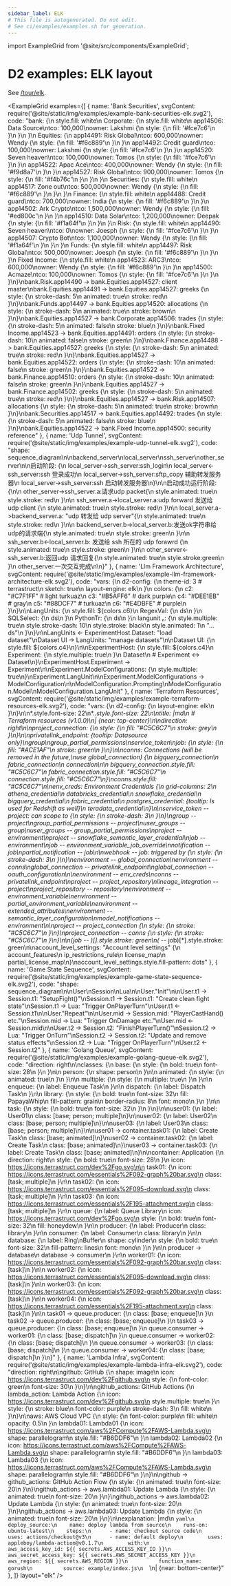 ```yaml
---
sidebar_label: ELK
# This file is autogenerated. Do not edit.
# See ci/examples/examples.sh for generation.
---
```


import ExampleGrid from '@site/src/components/ExampleGrid';

# D2 examples: ELK layout

See [/tour/elk](/tour/elk/).

<ExampleGrid examples={[
  {
    name: 'Bank Securities',
    svgContent: require('@site/static/img/examples/example-bank-securities-elk.svg2'),
    code: "bank:   {\n  style.fill: white\n  Corporate:   {\n    style.fill: white\n    app14506: Data Source\\ntco:      100,000\\nowner: Lakshmi  {\n      style:  {\n        fill: '#fce7c6'\n      }\n    }\n  }\n  Equities:   {\n    app14491: Risk Global\\ntco:      600,000\\nowner: Wendy  {\n      style:  {\n        fill: '#f6c889'\n      }\n    }\n    app14492: Credit guard\\ntco:      100,000\\nowner: Lakshmi  {\n      style:  {\n        fill: '#fce7c6'\n      }\n    }\n    app14520: Seven heaven\\ntco:      100,000\\nowner: Tomos  {\n      style:  {\n        fill: '#fce7c6'\n      }\n    }\n    app14522: Apac Ace\\ntco:      400,000\\nowner: Wendy  {\n      style:  {\n        fill: '#f9d8a7'\n      }\n    }\n    app14527: Risk Global\\ntco:      900,000\\nowner: Tomos  {\n      style:  {\n        fill: '#f4b76c'\n      }\n    }\n  }\n  Securities:   {\n    style.fill: white\n    app14517: Zone out\\ntco:      500,000\\nowner: Wendy  {\n      style:  {\n        fill: '#f6c889'\n      }\n    }\n  }\n  Finance:   {\n    style.fill: white\n    app14488: Credit guard\\ntco:      700,000\\nowner: India  {\n      style:  {\n        fill: '#f6c889'\n      }\n    }\n    app14502: Ark Crypto\\ntco:    1,500,000\\nowner: Wendy  {\n      style:  {\n        fill: '#ed800c'\n      }\n    }\n    app14510: Data Solar\\ntco:    1,200,000\\nowner: Deepak  {\n      style:  {\n        fill: '#f1a64f'\n      }\n    }\n  }\n  Risk:   {\n    style.fill: white\n    app14490: Seven heaven\\ntco:            0\\nowner: Joesph  {\n      style:  {\n        fill: '#fce7c6'\n      }\n    }\n    app14507: Crypto Bot\\ntco:    1,100,000\\nowner: Wendy  {\n      style:  {\n        fill: '#f1a64f'\n      }\n    }\n  }\n  Funds:   {\n    style.fill: white\n    app14497: Risk Global\\ntco:      500,000\\nowner: Joesph  {\n      style:  {\n        fill: '#f6c889'\n      }\n    }\n  }\n  Fixed Income:   {\n    style.fill: white\n    app14523: ARC3\\ntco:      600,000\\nowner: Wendy  {\n      style:  {\n        fill: '#f6c889'\n      }\n    }\n    app14500: Acmaze\\ntco:      100,000\\nowner: Tomos  {\n      style:  {\n        fill: '#fce7c6'\n      }\n    }\n  }\n}\nbank.Risk.app14490 -> bank.Equities.app14527: client master\nbank.Equities.app14491 -> bank.Equities.app14527: greeks  {\n  style:  {\n    stroke-dash: 5\n    animated: true\n    stroke: red\n  }\n}\nbank.Funds.app14497 -> bank.Equities.app14520: allocations  {\n  style:  {\n    stroke-dash: 5\n    animated: true\n    stroke: brown\n  }\n}\nbank.Equities.app14527 -> bank.Corporate.app14506: trades  {\n  style:  {\n    stroke-dash: 5\n    animated: false\n    stroke: blue\n  }\n}\nbank.Fixed Income.app14523 -> bank.Equities.app14491: orders  {\n  style:  {\n    stroke-dash: 10\n    animated: false\n    stroke: green\n  }\n}\nbank.Finance.app14488 -> bank.Equities.app14527: greeks  {\n  style:  {\n    stroke-dash: 5\n    animated: true\n    stroke: red\n  }\n}\nbank.Equities.app14527 -> bank.Equities.app14522: orders  {\n  style:  {\n    stroke-dash: 10\n    animated: false\n    stroke: green\n  }\n}\nbank.Equities.app14522 -> bank.Finance.app14510: orders  {\n  style:  {\n    stroke-dash: 10\n    animated: false\n    stroke: green\n  }\n}\nbank.Equities.app14527 -> bank.Finance.app14502: greeks  {\n  style:  {\n    stroke-dash: 5\n    animated: true\n    stroke: red\n  }\n}\nbank.Equities.app14527 -> bank.Risk.app14507: allocations  {\n  style:  {\n    stroke-dash: 5\n    animated: true\n    stroke: brown\n  }\n}\nbank.Securities.app14517 -> bank.Equities.app14492: trades  {\n  style:  {\n    stroke-dash: 5\n    animated: false\n    stroke: blue\n  }\n}\nbank.Equities.app14522 -> bank.Fixed Income.app14500: security reference"
  },
  {
    name: 'Udp Tunnel',
    svgContent: require('@site/static/img/examples/example-udp-tunnel-elk.svg2'),
    code: "shape: sequence_diagram\n\nbackend_server\nlocal_server\nssh_server\nother_server\n\n启动阶段: {\n    local_server->ssh_server:ssh_login\n    local_server<-ssh_server:ssh 登录成功\n    local_server->ssh_server:sftp_copy 辅助转发服务器\n    local_server->ssh_server:ssh  启动转发服务器\n}\n\n启动成功运行阶段:{\n\n        other_server->ssh_server.a:请求udp packet{\n            style.animated: true\n            style.stroke: red\n        }\n\n        ssh_server.a->local_server.a:udp forward 发送给 udp client {\n            style.animated: true\n            style.stroke: red\n        }\n\n        local_server.a->backend_server.a: \"udp 转发给 udp server\"{\n            style.animated: true\n            style.stroke: red\n        }\n\n        backend_server.b->local_server.b:发送ok字符串给 udp的请求端{\n            style.animated: true\n            style.stroke: green\n        }\n\n        ssh_server.b<-local_server.b: 发送给 ssh 所在的 udp forawrd {\n            style.animated: true\n            style.stroke: green\n        }\n\n        other_server<-ssh_server.b:返回udp 请求回复{\n            style.animated: true\n            style.stroke:green\n        }\n        other_server.一次交互完成\n\n}"
  },
  {
    name: 'Llm Framework Architecture',
    svgContent: require('@site/static/img/examples/example-llm-framework-architecture-elk.svg2'),
    code: "vars: {\n  d2-config: {\n    theme-id: 3 # terrastruct\n    sketch: true\n    layout-engine: elk\n  }\n  colors: {\n    c2: \"#C7F1FF\" # light turkuaz\n    c3: \"#B5AFF6\" # dark purple\n    c4: \"#DEE1EB\" # gray\n    c5: \"#88DCF7\" # turkuaz\n    c6: \"#E4DBFE\" # purple\n  }\n}\n\nLangUnits: {\n  style.fill: ${colors.c6}\n  RegexVal: {\n    ds\n  }\n  SQLSelect: {\n    ds\n  }\n  PythonTr: {\n    ds\n  }\n  langunit ₙ: {\n    style.multiple: true\n    style.stroke-dash: 10\n    style.stroke: black\n    style.animated: 1\n    \"... ds\"\n  }\n}\n\nLangUnits <- ExperimentHost.Dataset: \"load dataset\"\nDataset UI -> LangUnits: \"manage datasets\"\n\nDataset UI: {\n  style.fill: ${colors.c4}\n}\n\nExperimentHost: {\n  style.fill: ${colors.c4}\n  Experiment: {\n    style.multiple: true\n  }\n  Dataset\n  # Experiment <-> Dataset\n}\nExperimentHost.Experiment -> Experiment\n\nExperiment.ModelConfigurations: {\n  style.multiple: true\n}\nExperiment.LangUnit\n\nExperiment.ModelConfigurations -> ModelConfiguration\n\nModelConfiguration.Prompting\nModelConfiguration.Model\nModelConfiguration.LangUnit"
  },
  {
    name: 'Terraform Resources',
    svgContent: require('@site/static/img/examples/example-terraform-resources-elk.svg2'),
    code: "vars: {\n  d2-config: {\n    layout-engine: elk\n  }\n}\n\n*.style.font-size: 22\n*.*.style.font-size: 22\n\ntitle: |md\n  # Terraform resources (v1.0.0)\n| {near: top-center}\n\ndirection: right\n\nproject_connection: {\n  style: {\n    fill: \"#C5C6C7\"\n    stroke: grey\n  }\n}\n\nprivatelink_endpoint: {tooltip: Datasource only}\ngroup\ngroup_partial_permissions\nservice_token\njob: {\n  style: {\n    fill: \"#ACE1AF\"\n    stroke: green\n  }\n}\n\nconns: Connections (will be removed in the future,\\nuse global_connection) {\n  bigquery_connection\n  fabric_connection\n  connection\n\n  bigquery_connection.style.fill: \"#C5C6C7\"\n  fabric_connection.style.fill: \"#C5C6C7\"\n  connection.style.fill: \"#C5C6C7\"\n}\nconns.style.fill: \"#C5C6C7\"\n\nenv_creds: Environment Credentials {\n  grid-columns: 2\n  athena_credential\n  databricks_credential\n  snowflake_credential\n  bigquery_credential\n  fabric_credential\n  postgres_credential: {tooltip: Is used for Redshift as well}\n  teradata_credential\n}\n\nservice_token -- project: can scope to {\n  style: {\n    stroke-dash: 3\n  }\n}\ngroup -- project\ngroup_partial_permissions -- project\nuser_groups -- group\nuser_groups -- group_partial_permissions\nproject -- environment\nproject -- snowflake_semantic_layer_credential\njob -- environment\njob -- environment_variable_job_override\nnotification -- job\npartial_notification -- job\n\nwebhook -- job: triggered by {\n  style: {\n    stroke-dash: 3\n  }\n}\nenvironment -- global_connection\nenvironment -- conns\nglobal_connection -- privatelink_endpoint\nglobal_connection -- oauth_configuration\n\nenvironment -- env_creds\nconns -- privatelink_endpoint\nproject -- project_repository\nlineage_integration -- project\nproject_repository -- repository\nenvironment -- environment_variable\nenvironment -- partial_environment_variable\nenvironment -- extended_attributes\nenvironment -- semantic_layer_configuration\nmodel_notifications -- environment\n\nproject -- project_connection {\n  style: {\n    stroke: \"#C5C6C7\"\n  }\n}\nproject_connection -- conns {\n  style: {\n    stroke: \"#C5C6C7\"\n  }\n}\n\n(job -- *)[*].style.stroke: green\n(* -- job)[*].style.stroke: green\n\naccount_level_settings: \"Account level settings\" {\n  account_features\n  ip_restrictions_rule\n  license_map\n  partial_license_map\n}\naccount_level_settings.style.fill-pattern: dots"
  },
  {
    name: 'Game State Sequence',
    svgContent: require('@site/static/img/examples/example-game-state-sequence-elk.svg2'),
    code: "shape: sequence_diagram\n\nUser\nSession\nLua\n\nUser.\"Init\"\n\nUser.t1 -> Session.t1: \"SetupFight()\"\nSession.t1 -> Session.t1: \"Create clean fight state\"\nSession.t1 -> Lua: \"Trigger OnPlayerTurn\"\nUser.t1 <- Session.t1\n\nUser.\"Repeat\"\n\nUser.mid -> Session.mid: \"PlayerCastHand() etc.\"\nSession.mid -> Lua: \"Trigger OnDamage etc.\"\nUser.mid <- Session.mid\n\nUser.t2 -> Session.t2: \"FinishPlayerTurn()\"\nSession.t2 -> Lua: \"Trigger OnTurn\"\nSession.t2 -> Session.t2: \"Update and remove status effects\"\nSession.t2 -> Lua: \"Trigger OnPlayerTurn\"\nUser.t2 <- Session.t2"
  },
  {
    name: 'Golang Queue',
    svgContent: require('@site/static/img/examples/example-golang-queue-elk.svg2'),
    code: "direction: right\n\nclasses: {\n  base: {\n    style: {\n      bold: true\n      font-size: 28\n    }\n  }\n\n  person: {\n    shape: person\n  }\n\n  animated: {\n    style: {\n      animated: true\n    }\n  }\n\n  multiple: {\n    style: {\n      multiple: true\n    }\n  }\n\n  enqueue: {\n    label: Enqueue Task\n  }\n\n  dispatch: {\n    label: Dispatch Task\n  }\n\n  library: {\n    style: {\n      bold: true\n      font-size: 32\n      fill: PapayaWhip\n      fill-pattern: grain\n      border-radius: 8\n      font: mono\n    }\n  }\n\n  task: {\n    style: {\n      bold: true\n      font-size: 32\n    }\n  }\n}\n\nuser01: {\n  label: User01\n  class: [base; person; multiple]\n}\n\nuser02: {\n  label: User02\n  class: [base; person; multiple]\n}\n\nuser03: {\n  label: User03\n  class: [base; person; multiple]\n}\n\nuser01 -> container.task01: {\n  label: Create Task\n  class: [base; animated]\n}\nuser02 -> container.task02: {\n  label: Create Task\n  class: [base; animated]\n}\nuser03 -> container.task03: {\n  label: Create Task\n  class: [base; animated]\n}\n\ncontainer: Application {\n  direction: right\n  style: {\n    bold: true\n    font-size: 28\n  }\n  icon: https://icons.terrastruct.com/dev%2Fgo.svg\n\n  task01: {\n    icon: https://icons.terrastruct.com/essentials%2F092-graph%20bar.svg\n    class: [task; multiple]\n  }\n\n  task02: {\n    icon: https://icons.terrastruct.com/essentials%2F095-download.svg\n    class: [task; multiple]\n  }\n\n  task03: {\n    icon: https://icons.terrastruct.com/essentials%2F195-attachment.svg\n    class: [task; multiple]\n  }\n\n  queue: {\n    label: Queue Library\n    icon: https://icons.terrastruct.com/dev%2Fgo.svg\n    style: {\n      bold: true\n      font-size: 32\n      fill: honeydew\n    }\n\n    producer: {\n      label: Producer\n      class: library\n    }\n\n    consumer: {\n      label: Consumer\n      class: library\n    }\n\n    database: {\n      label: Ring\\nBuffer\n      shape: cylinder\n      style: {\n        bold: true\n        font-size: 32\n        fill-pattern: lines\n        font: mono\n      }\n    }\n\n    producer -> database\n    database -> consumer\n  }\n\n  worker01: {\n    icon: https://icons.terrastruct.com/essentials%2F092-graph%20bar.svg\n    class: [task]\n  }\n\n  worker02: {\n    icon: https://icons.terrastruct.com/essentials%2F095-download.svg\n    class: [task]\n  }\n\n  worker03: {\n    icon: https://icons.terrastruct.com/essentials%2F092-graph%20bar.svg\n    class: [task]\n  }\n\n  worker04: {\n    icon: https://icons.terrastruct.com/essentials%2F195-attachment.svg\n    class: [task]\n  }\n\n  task01 -> queue.producer: {\n    class: [base; enqueue]\n  }\n  task02 -> queue.producer: {\n    class: [base; enqueue]\n  }\n  task03 -> queue.producer: {\n    class: [base; enqueue]\n  }\n  queue.consumer -> worker01: {\n    class: [base; dispatch]\n  }\n  queue.consumer -> worker02: {\n    class: [base; dispatch]\n  }\n  queue.consumer -> worker03: {\n    class: [base; dispatch]\n  }\n  queue.consumer -> worker04: {\n    class: [base; dispatch]\n  }\n}"
  },
  {
    name: 'Lambda Infra',
    svgContent: require('@site/static/img/examples/example-lambda-infra-elk.svg2'),
    code: "direction: right\n\ngithub: GitHub {\n  shape: image\n  icon: https://icons.terrastruct.com/dev%2Fgithub.svg\n  style: {\n    font-color: green\n    font-size: 30\n  }\n}\n\ngithub_actions: GitHub Actions {\n  lambda_action: Lambda Action {\n    icon: https://icons.terrastruct.com/dev%2Fgithub.svg\n    style.multiple: true\n  }\n  style: {\n    stroke: blue\n    font-color: purple\n    stroke-dash: 3\n    fill: white\n  }\n}\n\naws: AWS Cloud VPC {\n  style: {\n    font-color: purple\n    fill: white\n    opacity: 0.5\n  }\n  lambda01: Lambda01 {\n    icon: https://icons.terrastruct.com/aws%2FCompute%2FAWS-Lambda.svg\n    shape: parallelogram\n    style.fill: \"#B6DDF6\"\n  }\n  lambda02: Lambda02 {\n    icon: https://icons.terrastruct.com/aws%2FCompute%2FAWS-Lambda.svg\n    shape: parallelogram\n    style.fill: \"#B6DDF6\"\n  }\n  lambda03: Lambda03 {\n    icon: https://icons.terrastruct.com/aws%2FCompute%2FAWS-Lambda.svg\n    shape: parallelogram\n    style.fill: \"#B6DDF6\"\n  }\n}\n\ngithub -> github_actions: GitHub Action Flow {\n  style: {\n    animated: true\n    font-size: 20\n  }\n}\ngithub_actions -> aws.lambda01: Update Lambda {\n  style: {\n    animated: true\n    font-size: 20\n  }\n}\ngithub_actions -> aws.lambda02: Update Lambda {\n  style: {\n    animated: true\n    font-size: 20\n  }\n}\ngithub_actions -> aws.lambda03: Update Lambda {\n  style: {\n    animated: true\n    font-size: 20\n  }\n}\n\nexplanation: |md\n  ```yaml\n  deploy_source:\n    name: deploy lambda from source\n    runs-on: ubuntu-latest\n    steps:\n      - name: checkout source code\n        uses: actions/checkout@v3\n      - name: default deploy\n        uses: appleboy/lambda-action@v0.1.7\n        with:\n          aws_access_key_id: ${{ secrets.AWS_ACCESS_KEY_ID }}\n          aws_secret_access_key: ${{ secrets.AWS_SECRET_ACCESS_KEY }}\n          aws_region: ${{ secrets.AWS_REGION }}\n          function_name: gorush\n          source: example/index.js\n  ```\n| {near: bottom-center}"
  },
]} layout="elk" />
